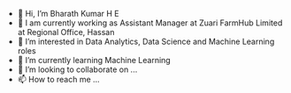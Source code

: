 - 👋 Hi, I’m Bharath Kumar H E
- 🌱 I am currently working as Assistant Manager at Zuari FarmHub Limited at Regional Office, Hassan
- 👀 I’m interested in Data Analytics, Data Science and Machine Learning roles 
- 🌱 I’m currently learning Machine Learning
- 💞️ I’m looking to collaborate on ...
- 📫 How to reach me ...

<!---
bharthikote/bharthikote is a ✨ special ✨ repository because its `README.md` (this file) appears on your GitHub profile.
You can click the Preview link to take a look at your changes.
--->
